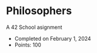 # Philosophers
A 42 School asignment
<ul>
  <li>Completed on February 1, 2024</li>
  <li>Points: 100</li>
</ul>
